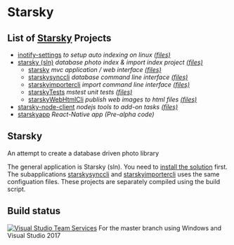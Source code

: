 # Starsky
## List of [Starsky](readme.md) Projects
 * [inotify-settings](inotify-settings/readme.md) _to setup auto indexing on linux [(files)](inotify-settings)_
 * [starsky (sln)](starsky/readme.md) _database photo index & import index project [(files)](starsky)_
    * [starsky](starsky/starsky/readme.md)  _mvc application / web interface [(files)](starsky/starsky)_
    * [starskysynccli](starsky/starskysynccli/readme.md)  _database command line interface [(files)](starsky/starskysynccli)_
    * [starskyimportercli](starsky/starskyimportercli/readme.md)  _import command line interface [(files)](starsky/starskyimportercli)_
    * [starskyTests](starsky/starskyTests/readme.md)  _mstest unit tests [(files)](starsky/starskyTests)_
    * [starskyWebHtmlCli](starsky/starskywebhtmlcli/readme.md)  _publish web images to html files [(files)](starsky/starskywebhtmlcli)_
 * [starsky-node-client](starsky-node-client/readme.md) _nodejs tools to add-on tasks  [(files)](starsky-node-client)_
 * [starskyapp](starskyapp) _React-Native app (Pre-alpha code)_

## Starsky   
An attempt to create a database driven photo library

The general application is Starsky (sln). You need to [install the solution](starsky/readme.md) first. The subapplications
[starskysynccli](starsky/starskysynccli/readme.md)  and [starskyimportercli](starsky/starskyimportercli/readme.md) uses the same configuation files. These projects are separately compiled using the build script.

## Build status

[![Visual Studio Team Services](https://img.shields.io/vso/build/qdraw/7bab52f1-7600-4295-a199-1bb81cc1e4d7/1.png)](https://qdraw.visualstudio.com/7bab52f1-7600-4295-a199-1bb81cc1e4d7/_apis/build/status/1) For the master branch using Windows and Visual Studio 2017
